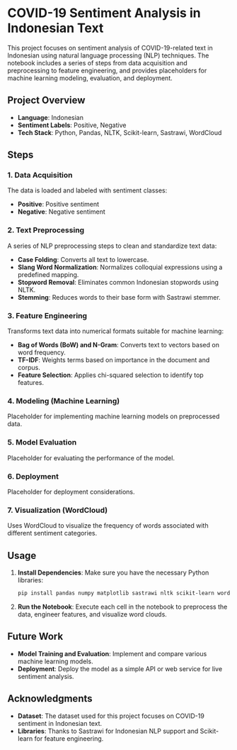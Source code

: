 
# COVID-19 Sentiment Analysis in Indonesian Text

This project focuses on sentiment analysis of COVID-19-related text in Indonesian using natural language processing (NLP) techniques. The notebook includes a series of steps from data acquisition and preprocessing to feature engineering, and provides placeholders for machine learning modeling, evaluation, and deployment. 

## Project Overview

- **Language**: Indonesian
- **Sentiment Labels**: Positive, Negative
- **Tech Stack**: Python, Pandas, NLTK, Scikit-learn, Sastrawi, WordCloud

## Steps

### 1. Data Acquisition
The data is loaded and labeled with sentiment classes:
  - **Positive**: Positive sentiment
  - **Negative**: Negative sentiment

### 2. Text Preprocessing
A series of NLP preprocessing steps to clean and standardize text data:
  - **Case Folding**: Converts all text to lowercase.
  - **Slang Word Normalization**: Normalizes colloquial expressions using a predefined mapping.
  - **Stopword Removal**: Eliminates common Indonesian stopwords using NLTK.
  - **Stemming**: Reduces words to their base form with Sastrawi stemmer.

### 3. Feature Engineering
Transforms text data into numerical formats suitable for machine learning:
  - **Bag of Words (BoW) and N-Gram**: Converts text to vectors based on word frequency.
  - **TF-IDF**: Weights terms based on importance in the document and corpus.
  - **Feature Selection**: Applies chi-squared selection to identify top features.

### 4. Modeling (Machine Learning)
  Placeholder for implementing machine learning models on preprocessed data.

### 5. Model Evaluation
  Placeholder for evaluating the performance of the model.

### 6. Deployment
  Placeholder for deployment considerations.

### 7. Visualization (WordCloud)
  Uses WordCloud to visualize the frequency of words associated with different sentiment categories.

## Usage

1. **Install Dependencies**:
   Make sure you have the necessary Python libraries:
   ```bash
   pip install pandas numpy matplotlib sastrawi nltk scikit-learn wordcloud
   ```

2. **Run the Notebook**:
   Execute each cell in the notebook to preprocess the data, engineer features, and visualize word clouds.

## Future Work
- **Model Training and Evaluation**: Implement and compare various machine learning models.
- **Deployment**: Deploy the model as a simple API or web service for live sentiment analysis.

## Acknowledgments
- **Dataset**: The dataset used for this project focuses on COVID-19 sentiment in Indonesian text.
- **Libraries**: Thanks to Sastrawi for Indonesian NLP support and Scikit-learn for feature engineering.
